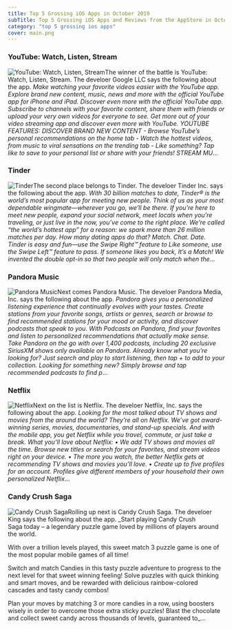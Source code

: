 ```yaml
---
title: Top 5 Grossing iOS Apps in October 2019
subTitle: Top 5 Grossing iOS Apps and Reviews from the AppStore in October 2019.
category: "top 5 grossing ios apps"
cover: main.png
---
```


### YouTube: Watch, Listen, Stream

![YouTube: Watch, Listen, Stream](https://is5-ssl.mzstatic.com/image/thumb/Purple113/v4/5c/5c/39/5c5c39b2-2f4f-c0bc-a2d6-1e7510260f3a/AppIcon-0-1x_U007emarketing-0-0-GLES2_U002c0-512MB-sRGB-0-0-0-85-220-0-0-0-7.png/100x100bb.png)The winner of the battle is YouTube: Watch, Listen, Stream. The develoer Google LLC says the following about the app. _Make watching your favorite videos easier with the YouTube app. Explore brand new content, music, news and more with the official YouTube app for iPhone and iPad.  Discover even more with the official YouTube app. Subscribe to channels with your favorite content, share them with friends or upload your very own videos for everyone to see.  Get more out of your video streaming app and discover even more with YouTube.  YOUTUBE FEATURES:  DISCOVER BRAND NEW CONTENT - Browse YouTube’s personal recommendations on the home tab - Watch the hottest videos, from music to viral sensations on the trending tab - Like something? Tap like to save to your personal list or share with your friends!  STREAM MU_...

### Tinder

![Tinder](https://is3-ssl.mzstatic.com/image/thumb/Purple113/v4/48/96/e9/4896e90c-bb3e-7ca9-f26f-460617247581/AppIcon-0-1x_U007emarketing-0-0-GLES2_U002c0-512MB-sRGB-0-0-0-85-220-0-0-0-7.png/100x100bb.png)The second place belongs to Tinder. The develoer Tinder Inc. says the following about the app. _With 30 billion matches to date, Tinder® is the world’s most popular app for meeting new people. Think of us as your most dependable wingmate—wherever you go, we’ll be there. If you’re here to meet new people, expand your social network, meet locals when you’re traveling, or just live in the now, you’ve come to the right place. We’re called “the world’s hottest app” for a reason: we spark more than 26 million matches per day. How many dating apps do that?  Match. Chat. Date. Tinder is easy and fun—use the Swipe Right™ feature to Like someone, use the Swipe Left™ feature to pass. If someone likes you back, It’s a Match! We invented the double opt-in so that two people will only match when the_...

### Pandora Music

![Pandora Music](https://is4-ssl.mzstatic.com/image/thumb/Purple113/v4/0f/0d/47/0f0d4792-d72d-f9e6-33c2-3ef07d28e297/AppIcon-0-0-1x_U007emarketing-0-0-0-7-0-0-sRGB-0-0-0-GLES2_U002c0-512MB-85-220-0-0.png/100x100bb.png)Next comes Pandora Music. The develoer Pandora Media, Inc. says the following about the app. _Pandora gives you a personalized listening experience that continually evolves with your tastes.  Create stations from your favorite songs, artists or genres, search or browse to find recommended stations for your mood or activity, and discover podcasts that speak to you.   With Podcasts on Pandora, find your favorites and listen to personalized recommendations that actually make sense. Take Pandora on the go with over 1,400 podcasts, including 20 exclusive SiriusXM shows only available on Pandora. Already know what you’re looking for? Just search and play to start listening, then tap + to add to your collection. Looking for something new? Simply browse and tap recommended podcasts to find p_...

### Netflix

![Netflix](https://is3-ssl.mzstatic.com/image/thumb/Purple123/v4/d7/c4/ee/d7c4eebc-0591-7720-1983-29984ecb9921/AppIcon-0-0-1x_U007emarketing-0-0-0-10-0-0-sRGB-0-0-0-GLES2_U002c0-512MB-85-220-0-0.png/100x100bb.png)Next on the list is Netflix. The develoer Netflix, Inc. says the following about the app. _Looking for the most talked about TV shows and movies from the around the world? They’re all on Netflix.  We’ve got award-winning series, movies, documentaries, and stand-up specials. And with the mobile app, you get Netflix while you travel, commute, or just take a break.  What you’ll love about Netflix:  • We add TV shows and movies all the time. Browse new titles or search for your favorites, and stream videos right on your device. • The more you watch, the better Netflix gets at recommending TV shows and movies you’ll love. • Create up to five profiles for an account. Profiles give different members of your household their own personalized Netflix_...

### Candy Crush Saga

![Candy Crush Saga](https://is4-ssl.mzstatic.com/image/thumb/Purple123/v4/9f/6b/8b/9f6b8bca-2ee1-608b-c2c4-afb8054dc9d5/AppIcon-0-1x_U007emarketing-0-85-220-7.png/100x100bb.png)Rolling up next is Candy Crush Saga. The develoer King says the following about the app. _Start playing Candy Crush Saga today – a legendary puzzle game loved by millions of players around the world.  With over a trillion levels played, this sweet match 3 puzzle game is one of the most popular mobile games of all time!  Switch and match Candies in this tasty puzzle adventure to progress to the next level for that sweet winning feeling! Solve puzzles with quick thinking and smart moves, and be rewarded with delicious rainbow-colored cascades and tasty candy combos!  Plan your moves by matching 3 or more candies in a row, using boosters wisely in order to overcome those extra sticky puzzles! Blast the chocolate and collect sweet candy across thousands of levels, guaranteed to_...

